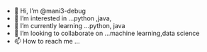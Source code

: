 - 👋 Hi, I’m @mani3-debug
- 👀 I’m interested in ...python ,java,
- 🌱 I’m currently learning ...python, java
- 💞️ I’m looking to collaborate on ...machine learning,data science
- 📫 How to reach me ...

<!---
mani3-debug/mani3-debug is a ✨ special ✨ repository because its `README.md` (this file) appears on your GitHub profile.
You can click the Preview link to take a look at your changes.
--->
